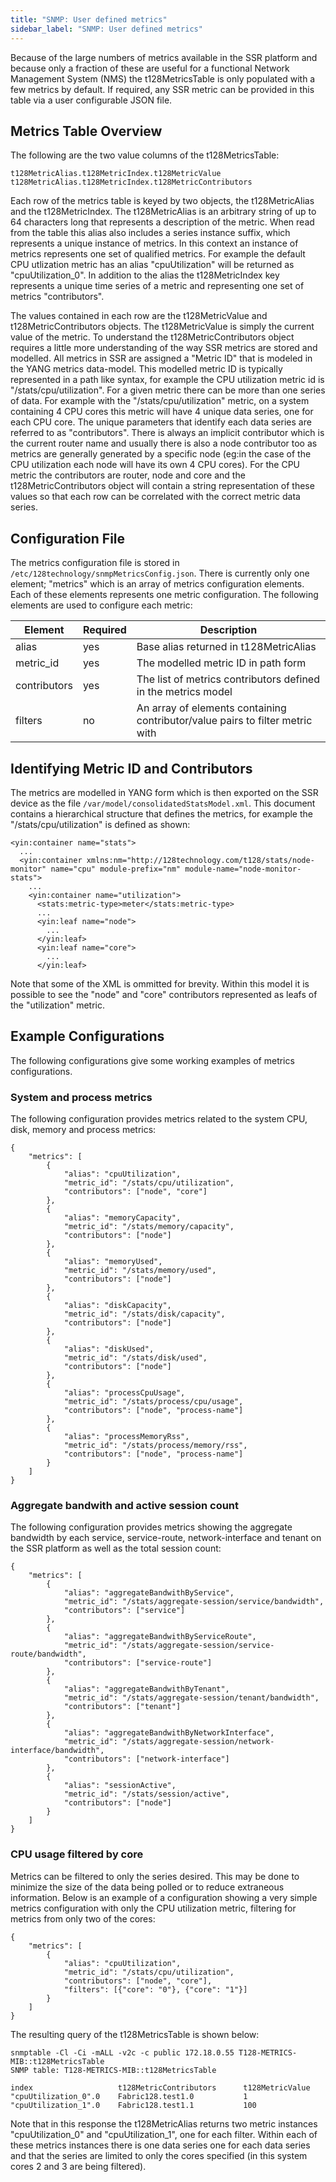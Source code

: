 ```yaml
---
title: "SNMP: User defined metrics"
sidebar_label: "SNMP: User defined metrics"
---
```

Because of the large numbers of metrics available in the SSR platform and because only a fraction of these are useful for a functional Network Management System (NMS) the t128MetricsTable is only populated with a few metrics by default. If required, any SSR metric can be provided in this table via a user configurable JSON file.

## Metrics Table Overview

The following are the two value columns of the t128MetricsTable:
```
t128MetricAlias.t128MetricIndex.t128MetricValue
t128MetricAlias.t128MetricIndex.t128MetricContributors
```

Each row of the metrics table is keyed by two objects, the t128MetricAlias and the t128MetricIndex. The t128MetricAlias is an arbitrary string of up to 64 characters long that represents a description of the metric. When read from the table this alias also includes a series instance suffix, which represents a unique instance of metrics. In this context an instance of metrics represents one set of qualified metrics. For example the default CPU utlization metric has an alias "cpuUtilization" will be returned as "cpuUtilization_0". In addition to the alias the t128MetricIndex key represents a unique time series of a metric and representing one set of metrics "contributors".

The values contained in each row are the t128MetricValue and t128MetricContributors objects. The t128MetricValue is simply the current value of the metric. To understand the t128MetricContributors object requires a little more understanding of the way SSR metrics are stored and modelled. All metrics in SSR are assigned a "Metric ID" that is modeled in the YANG metrics data-model. This modelled metric ID is typically represented in a path like syntax, for example the CPU utilization metric id is "/stats/cpu/utilization". For a given metric there can be more than one series of data. For example with the "/stats/cpu/utilization" metric, on a system containing 4 CPU cores this metric will have 4 unique data series, one for each CPU core. The unique parameters that identify each data series are referred to as "contributors". There is always an implicit contributor which is the current router name and usually there is also a node contributor too as metrics are generally generated by a specific node (eg:in the case of the CPU utilization each node will have its own 4 CPU cores). For the CPU metric the contributors are router, node and core and the t128MetricContributors object will contain a string representation of these values so that each row can be correlated with the correct metric data series.

## Configuration File

The metrics configuration file is stored in `/etc/128technology/snmpMetricsConfig.json`. There is currently only one element; "metrics" which is an array of metrics configuration elements. Each of these elements represents one metric configuration. The following elements are used to configure each metric:

| Element           | Required  | Description                                                                   |
| ----------------- | --------- | ----------------------------------------------------------------------------- |
| alias             | yes       | Base alias returned in t128MetricAlias                                        |
| metric_id         | yes       | The modelled metric ID in path form                                           |
| contributors      | yes       | The list of metrics contributors defined in the metrics model                 |
| filters           | no        | An array of elements containing contributor/value pairs to filter metric with |


## Identifying Metric ID and Contributors

The metrics are modelled in YANG form which is then exported on the SSR device as the file `/var/model/consolidatedStatsModel.xml`. This document contains a hierarchical structure that defines the metrics, for example the "/stats/cpu/utilization" is defined as shown:

```
<yin:container name="stats">
  ...
  <yin:container xmlns:nm="http://128technology.com/t128/stats/node-monitor" name="cpu" module-prefix="nm" module-name="node-monitor-stats">
    ...
    <yin:container name="utilization">
      <stats:metric-type>meter</stats:metric-type>
      ...
      <yin:leaf name="node">
        ...
      </yin:leaf>
      <yin:leaf name="core">
        ...
      </yin:leaf>
```

Note that some of the XML is ommitted for brevity. Within this model it is possible to see the "node" and "core" contributors represented as leafs of the "utilization" metric.

## Example Configurations

The following configurations give some working examples of metrics configurations.

### System and process metrics

The following configuration provides metrics related to the system CPU, disk, memory and process metrics:

```
{
    "metrics": [
        {
            "alias": "cpuUtilization",
            "metric_id": "/stats/cpu/utilization",
            "contributors": ["node", "core"]
        },
        {
            "alias": "memoryCapacity",
            "metric_id": "/stats/memory/capacity",
            "contributors": ["node"]
        },
        {
            "alias": "memoryUsed",
            "metric_id": "/stats/memory/used",
            "contributors": ["node"]
        },
        {
            "alias": "diskCapacity",
            "metric_id": "/stats/disk/capacity",
            "contributors": ["node"]
        },
        {
            "alias": "diskUsed",
            "metric_id": "/stats/disk/used",
            "contributors": ["node"]
        },
        {
            "alias": "processCpuUsage",
            "metric_id": "/stats/process/cpu/usage",
            "contributors": ["node", "process-name"]
        },
        {
            "alias": "processMemoryRss",
            "metric_id": "/stats/process/memory/rss",
            "contributors": ["node", "process-name"]
        }
    ]
}
```

### Aggregate bandwith and active session count

The following configuration provides metrics showing the aggregate bandwidth by each service, service-route, network-interface and tenant on the SSR platform as well as the total session count:
```
{
    "metrics": [
        {
            "alias": "aggregateBandwithByService",
            "metric_id": "/stats/aggregate-session/service/bandwidth",
            "contributors": ["service"]
        },
        {
            "alias": "aggregateBandwithByServiceRoute",
            "metric_id": "/stats/aggregate-session/service-route/bandwidth",
            "contributors": ["service-route"]
        },
        {
            "alias": "aggregateBandwithByTenant",
            "metric_id": "/stats/aggregate-session/tenant/bandwidth",
            "contributors": ["tenant"]
        },
        {
            "alias": "aggregateBandwithByNetworkInterface",
            "metric_id": "/stats/aggregate-session/network-interface/bandwidth",
            "contributors": ["network-interface"]
        },
        {
            "alias": "sessionActive",
            "metric_id": "/stats/session/active",
            "contributors": ["node"]
        }
    ]
}
```

### CPU usage filtered by core

Metrics can be filtered to only the series desired. This may be done to minimize the size of the data being polled or to reduce extraneous information. Below is an example of a configuration showing a very simple metrics configuration with only the CPU utilization metric, filtering for metrics from only two of the cores:
```
{
    "metrics": [
        {
            "alias": "cpuUtilization",
            "metric_id": "/stats/cpu/utilization",
            "contributors": ["node", "core"],
            "filters": [{"core": "0"}, {"core": "1"}]
        }
    ]
}
```

The resulting query of the t128MetricsTable is shown below:
```
snmptable -Cl -Ci -mALL -v2c -c public 172.18.0.55 T128-METRICS-MIB::t128MetricsTable
SNMP table: T128-METRICS-MIB::t128MetricsTable

index                   t128MetricContributors      t128MetricValue
"cpuUtilization_0".0    Fabric128.test1.0           1
"cpuUtilization_1".0    Fabric128.test1.1           100
```

Note that in this response the t128MetricAlias returns two metric instances "cpuUtilization_0" and "cpuUtilization_1", one for each filter. Within each of these metrics instances there is one data series one for each data series and that the series are limited to only the cores specified (in this system cores 2 and 3 are being filtered).